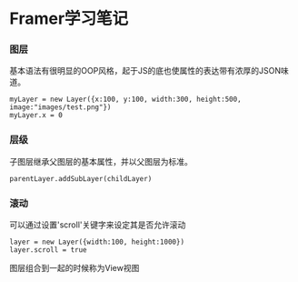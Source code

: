 Framer学习笔记
===

### 图层
基本语法有很明显的OOP风格，起于JS的底也使属性的表达带有浓厚的JSON味道。
```
myLayer = new Layer({x:100, y:100, width:300, height:500, image:"images/test.png"})
myLayer.x = 0
```

### 层级
子图层继承父图层的基本属性，并以父图层为标准。  
```
parentLayer.addSubLayer(childLayer)
```

### 滚动
可以通过设置'scroll'关键字来设定其是否允许滚动
```
layer = new Layer({width:100, height:1000})
layer.scroll = true
```
图层组合到一起的时候称为View视图
